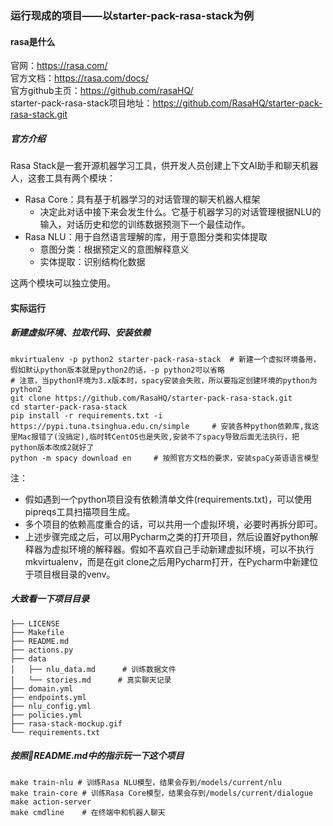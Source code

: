 ### 运行现成的项目——以starter-pack-rasa-stack为例

#### rasa是什么
官网：https://rasa.com/  
官方文档：https://rasa.com/docs/  
官方github主页：https://github.com/rasaHQ/  
starter-pack-rasa-stack项目地址：https://github.com/RasaHQ/starter-pack-rasa-stack.git

##### 官方介绍
Rasa Stack是一套开源机器学习工具，供开发人员创建上下文AI助手和聊天机器人，这套工具有两个模块：
- Rasa Core：具有基于机器学习的对话管理的聊天机器人框架
    - 决定此对话中接下来会发生什么。它基于机器学习的对话管理根据NLU的输入，对话历史和您的训练数据预测下一个最佳动作。
- Rasa NLU：用于自然语言理解的库，用于意图分类和实体提取
    - 意图分类：根据预定义的意图解释意义
    - 实体提取：识别结构化数据

这两个模块可以独立使用。
#### 实际运行
##### 新建虚拟环境、拉取代码、安装依赖
```
mkvirtualenv -p python2 starter-pack-rasa-stack  # 新建一个虚拟环境备用，假如默认python版本就是python2的话，-p python2可以省略
# 注意，当python环境为3.x版本时，spacy安装会失败，所以要指定创建环境的python为python2
git clone https://github.com/RasaHQ/starter-pack-rasa-stack.git
cd starter-pack-rasa-stack
pip install -r requirements.txt -i https://pypi.tuna.tsinghua.edu.cn/simple     # 安装各种python依赖库,我这里Mac报错了(没搞定),临时转CentOS也是失败,安装不了spacy导致后面无法执行，把python版本改成2就好了
python -m spacy download en     # 按照官方文档的要求，安装spaCy英语语言模型
```
注：
- 假如遇到一个python项目没有依赖清单文件(requirements.txt)，可以使用pipreqs工具扫描项目生成。
- 多个项目的依赖高度重合的话，可以共用一个虚拟环境，必要时再拆分即可。
- 上述步骤完成之后，可以用Pycharm之类的打开项目，然后设置好python解释器为虚拟环境的解释器。假如不喜欢自己手动新建虚拟环境，可以不执行mkvirtualenv，而是在git clone之后用Pycharm打开，在Pycharm中新建位于项目根目录的venv。
##### 大致看一下项目目录
```
├── LICENSE
├── Makefile
├── README.md
├── actions.py
├── data
│   ├── nlu_data.md      # 训练数据文件
│   └── stories.md      # 真实聊天记录
├── domain.yml
├── endpoints.yml
├── nlu_config.yml
├── policies.yml
├── rasa-stack-mockup.gif
└── requirements.txt
```
##### 按照README.md中的指示玩一下这个项目
```
make train-nlu # 训练Rasa NLU模型，结果会存到/models/current/nlu
make train-core # 训练Rasa Core模型，结果会存到/models/current/dialogue
make action-server 
make cmdline    # 在终端中和机器人聊天
```

